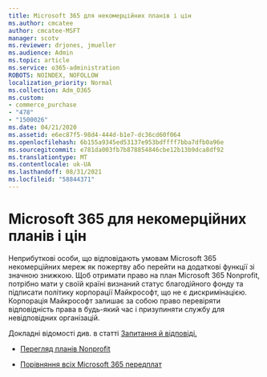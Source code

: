 ```yaml
---
title: Microsoft 365 для некомерційних планів і цін
ms.author: cmcatee
author: cmcatee-MSFT
manager: scotv
ms.reviewer: drjones, jmueller
ms.audience: Admin
ms.topic: article
ms.service: o365-administration
ROBOTS: NOINDEX, NOFOLLOW
localization_priority: Normal
ms.collection: Adm_O365
ms.custom:
- commerce_purchase
- "478"
- "1500026"
ms.date: 04/21/2020
ms.assetid: e6ec87f5-98d4-444d-b1e7-dc36cd60f064
ms.openlocfilehash: 6b155a9345ed53137e953bdffff7bba7dfb0a96e
ms.sourcegitcommit: e781da003fb7b878854846cbe12b13b9dca8df92
ms.translationtype: MT
ms.contentlocale: uk-UA
ms.lasthandoff: 08/31/2021
ms.locfileid: "58844371"
---
```

# <a name="microsoft-365-for-nonprofit-plans-and-pricing"></a>Microsoft 365 для некомерційних планів і цін

Неприбуткові особи, що відповідають умовам Microsoft 365 некомерційних мереж як пожертву або перейти на додаткові функції зі значною знижкою. Щоб отримати право на план Microsoft 365 Nonprofit, потрібно [](https://go.microsoft.com/fwlink/p/?LinkID=330253) мати у своїй країні визнаний статус благодійного фонду та підписати політику корпорації Майкрософт, що не є дискримінацією. Корпорація Майкрософт залишає за собою право перевіряти відповідність права в будь-який час і призупиняти службу для невідповідних організацій.
  
Докладні відомості див. в статті [Запитання й відповіді.](https://products.office.com/nonprofit/office-365-nonprofit)
  
- [Перегляд планів Nonprofit](https://products.office.com/nonprofit/office-365-nonprofit-plans-and-pricing?tab=1)

- [Порівняння всіх Microsoft 365 передплат](https://products.office.com/business/compare-more-office-365-for-business-plans)